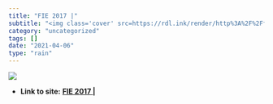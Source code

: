 ```yaml
---
title: "FIE 2017 |"
subtitle: "<img class='cover' src=https://rdl.ink/render/http%3A%2F%2Ffie2017.org>"
category: "uncategorized"
tags: []
date: "2021-04-06"
type: "rain"
---
```

<img class="cover" src=https://rdl.ink/render/http%3A%2F%2Ffie2017.org>


* **Link to site:** **[FIE 2017 |](http://fie2017.org)**